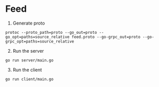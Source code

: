 # Feed

1. Generate proto

```
protoc --proto_path=proto --go_out=proto --go_opt=paths=source_relative feed.proto --go-grpc_out=proto --go-grpc_opt=paths=source_relative
```

2. Run the server

```
go run server/main.go
```

3. Run the client

```
go run client/main.go
```
